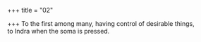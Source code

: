 +++
title = "02"

+++
To the first among many, having control of desirable things,  
to Indra when the soma is pressed.  